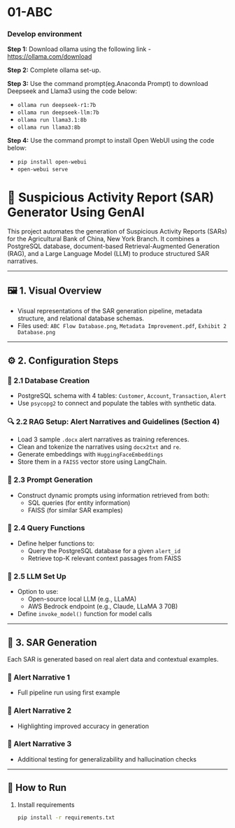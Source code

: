 # 01-ABC
### Develop environment
**Step 1:** Download ollama using the following link - https://ollama.com/download

**Step 2:** Complete ollama set-up.

**Step 3:** Use the command prompt(eg.Anaconda Prompt) to download Deepseek and Llama3 using the code below:
  * `ollama run deepseek-r1:7b`
  * `ollama run deepseek-llm:7b`
  * `ollama run llama3.1:8b`
  * `ollama run llama3:8b`

**Step 4:** Use the command prompt to install Open WebUI using the code below:
  * `pip install open-webui`
  * `open-webui serve`

# 🚨 Suspicious Activity Report (SAR) Generator Using GenAI

This project automates the generation of Suspicious Activity Reports (SARs) for the Agricultural Bank of China, New York Branch. It combines a PostgreSQL database, document-based Retrieval-Augmented Generation (RAG), and a Large Language Model (LLM) to produce structured SAR narratives.

---

## 🖼️ 1. Visual Overview

- Visual representations of the SAR generation pipeline, metadata structure, and relational database schemas.
- Files used: `ABC Flow Database.png`, `Metadata Improvement.pdf`, `Exhibit 2 Database.png`

---

## ⚙️ 2. Configuration Steps

### 📌 2.1 Database Creation

- PostgreSQL schema with 4 tables: `Customer`, `Account`, `Transaction`, `Alert`
- Use `psycopg2` to connect and populate the tables with synthetic data.

### 🔍 2.2 RAG Setup: Alert Narratives and Guidelines (Section 4)

- Load 3 sample `.docx` alert narratives as training references.
- Clean and tokenize the narratives using `docx2txt` and `re`.
- Generate embeddings with `HuggingFaceEmbeddings`
- Store them in a `FAISS` vector store using LangChain.

### 🧠 2.3 Prompt Generation

- Construct dynamic prompts using information retrieved from both:
  - SQL queries (for entity information)
  - FAISS (for similar SAR examples)

### 🔗 2.4 Query Functions

- Define helper functions to:
  - Query the PostgreSQL database for a given `alert_id`
  - Retrieve top-K relevant context passages from FAISS

### 🤖 2.5 LLM Set Up

- Option to use:
  - Open-source local LLM (e.g., LLaMA)
  - AWS Bedrock endpoint (e.g., Claude, LLaMA 3 70B)
- Define `invoke_model()` function for model calls

---

## 🧾 3. SAR Generation

Each SAR is generated based on real alert data and contextual examples.

### 📝 Alert Narrative 1
- Full pipeline run using first example

### 📝 Alert Narrative 2
- Highlighting improved accuracy in generation

### 📝 Alert Narrative 3
- Additional testing for generalizability and hallucination checks

---

## 🚀 How to Run

1. Install requirements
   ```bash
   pip install -r requirements.txt
